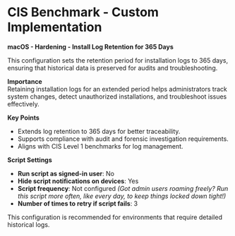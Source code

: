 # CIS Benchmark - Custom Implementation

**macOS - Hardening - Install Log Retention for 365 Days**

This configuration sets the retention period for installation logs to 365 days, ensuring that historical data is preserved for audits and troubleshooting.

**Importance**  
Retaining installation logs for an extended period helps administrators track system changes, detect unauthorized installations, and troubleshoot issues effectively.

**Key Points**  
- Extends log retention to 365 days for better traceability.  
- Supports compliance with audit and forensic investigation requirements.  
- Aligns with CIS Level 1 benchmarks for log management.  

**Script Settings**  
- **Run script as signed-in user**: No  
- **Hide script notifications on devices**: Yes  
- **Script frequency**: Not configured *(Got admin users roaming freely? Run this script more often, like every day, to keep things locked down tight!)*  
- **Number of times to retry if script fails**: 3  

This configuration is recommended for environments that require detailed historical logs.
